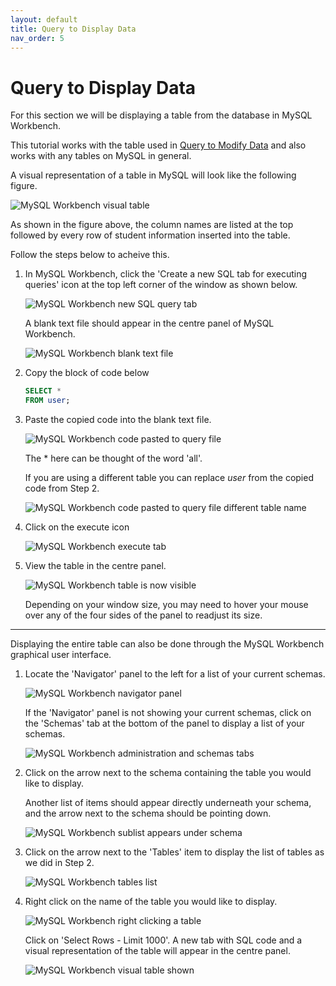 ```yaml
---
layout: default
title: Query to Display Data
nav_order: 5
---
```


# Query to Display Data
For this section we will be displaying a table from the database in MySQL Workbench. 

This tutorial works with the table used in [Query to Modify Data](modify) and also works with any tables on MySQL in general.

A visual representation of a table in MySQL will look like the following figure.

  ![MySQL Workbench visual table](https://github.com/dvalle22/Mel-Danilo-Cody/blob/gh-pages/assets/images/querydisplay/table_intro.png?raw=true)

As shown in the figure above, the column names are listed at the top followed by every row of student information inserted into the table.

Follow the steps below to acheive this.

1. In MySQL Workbench, click the 'Create a new SQL tab for executing queries' icon at the top left corner of the window as shown below. 
    
    ![MySQL Workbench new SQL query tab](https://github.com/dvalle22/Mel-Danilo-Cody/blob/gh-pages/assets/images/querydisplay/createsql_tab.png?raw=true)

    A blank text file should appear in the centre panel of MySQL Workbench.
    
    ![MySQL Workbench blank text file](https://github.com/dvalle22/Mel-Danilo-Cody/blob/gh-pages/assets/images/querydisplay/blank_textfile.png?raw=true)


2. Copy the block of code below
      ```sql
    SELECT *
    FROM user;
    ```


3. Paste the copied code into the blank text file. 
    
    ![MySQL Workbench code pasted to query file](https://github.com/dvalle22/Mel-Danilo-Cody/blob/gh-pages/assets/images/querydisplay/select_all_pasted.png?raw=true)
    
    The * here can be thought of the word 'all'.
    
    If you are using a different table you can replace _user_ from the copied code from Step 2.
    
    ![MySQL Workbench code pasted to query file different table name](https://github.com/dvalle22/Mel-Danilo-Cody/blob/gh-pages/assets/images/querydisplay/own_table.png?raw=true)
    

4. Click on the execute icon

    ![MySQL Workbench execute tab](https://github.com/dvalle22/Mel-Danilo-Cody/blob/gh-pages/assets/images/querydisplay/execute.png?raw=true)
    

5. View the table in the centre panel. 

    ![MySQL Workbench table is now visible](https://github.com/dvalle22/Mel-Danilo-Cody/blob/gh-pages/assets/images/querydisplay/table_appears.png?raw=true)
    
    Depending on your window size, you may need to hover your mouse over any of the four sides of the panel to readjust its size.
    
-------------------------------
Displaying the entire table can also be done through the MySQL Workbench graphical user interface.

1. Locate the 'Navigator' panel to the left for a list of your current schemas.

    ![MySQL Workbench navigator panel](https://github.com/dvalle22/Mel-Danilo-Cody/blob/gh-pages/assets/images/querydisplay/nav_panel.png?raw=true)

    If the 'Navigator' panel is not showing your current schemas, click on the 'Schemas' tab at the bottom of the panel to display a list of your schemas.
    
    ![MySQL Workbench administration and schemas tabs](https://github.com/dvalle22/Mel-Danilo-Cody/blob/gh-pages/assets/images/querydisplay/admin_and_schemas.png?raw=true)
    
2. Click on the arrow next to the schema containing the table you would like to display.

     Another list of items should appear directly underneath your schema, and the arrow next to the schema should be pointing down.

     ![MySQL Workbench sublist appears under schema](https://github.com/dvalle22/Mel-Danilo-Cody/blob/gh-pages/assets/images/querydisplay/schema_sublist.png?raw=true)

3. Click on the arrow next to the 'Tables' item to display the list of tables as we did in Step 2.
     
     ![MySQL Workbench tables list](https://github.com/dvalle22/Mel-Danilo-Cody/blob/gh-pages/assets/images/querydisplay/tables_list.png?raw=true)

4. Right click on the name of the table you would like to display.
    
    ![MySQL Workbench right clicking a table](https://github.com/dvalle22/Mel-Danilo-Cody/blob/gh-pages/assets/images/querydisplay/rightclick_table.png?raw=true)
    
    Click on 'Select Rows - Limit 1000'. A new tab with SQL code and a visual representation of the table will appear in the centre panel.
    
    ![MySQL Workbench visual table shown](https://github.com/dvalle22/Mel-Danilo-Cody/blob/gh-pages/assets/images/querydisplay/visual_table.png?raw=true)

